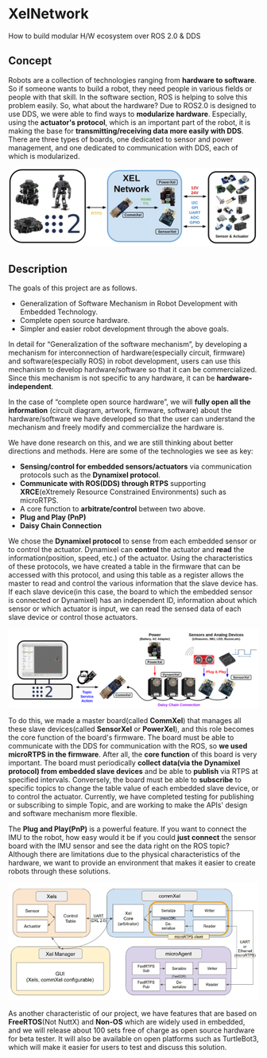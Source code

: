 # XelNetwork

How to build modular H/W ecosystem over ROS 2.0 & DDS

## Concept
Robots are a collection of technologies ranging from **hardware to software**. So if someone wants to build a robot, they need people in various fields or people with that skill. In the software section, ROS is helping to solve this problem easily. So, what about the hardware? Due to ROS2.0 is designed to use DDS, we were able to find ways to **modularize hardware**. Especially, using the **actuator's protocol**, which is an important part of the robot, it is making the base for **transmitting/receiving data more easily with DDS**. There are three types of boards, one dedicated to sensor and power management, and one dedicated to communication with DDS, each of which is modularized.

![](_static/concept.png)

## Description

The goals of this project are as follows.

- Generalization of Software Mechanism in Robot Development with Embedded Technology.
- Complete open source hardware.
- Simpler and easier robot development through the above goals.

In detail for “Generalization of the software mechanism”, by developing a mechanism for interconnection of hardware(especially circuit, firmware) and software(especially ROS) in robot development, users can use this mechanism to develop hardware/software so that it can be commercialized. Since this mechanism is not specific to any hardware, it can be **hardware-independent**.

In the case of “complete open source hardware”, we will **fully open all the information** (circuit diagram, artwork, firmware, software) about the hardware/software we have developed so that the user can understand the mechanism and freely modify and commercialize the hardware is.

We have done research on this, and we are still thinking about better directions and methods. Here are some of the technologies we see as key:

- **Sensing/control for embedded sensors/actuators** via communication protocols such as the **Dynamixel protocol**.
- **Communicate with ROS(DDS) through RTPS** supporting  **XRCE**(eXtremely Resource Constrained Environments) such as microRTPS.
- A core function to **arbitrate/control** between two above.
- **Plug and Play (PnP)**
- **Daisy Chain Connection**

We chose the **Dynamixel protocol** to sense from each embedded sensor or to control the actuator. Dynamixel can **control** the actuator and **read** the information(position, speed, etc.) of the actuator. Using the characteristics of these protocols, we have created a table in the firmware that can be accessed with this protocol, and using this table as a register allows the master to read and control the various information that the slave device has. If each slave device(in this case, the board to which the embedded sensor is connected or Dynamixel) has an independent ID, information about which sensor or which actuator is input, we can read the sensed data of each slave device or control those actuators.

![](_static/network.png)

To do this, we made a master board(called **CommXel**) that manages all these slave devices(called **SensorXel** or **PowerXel**), and this role becomes the core function of the board's firmware. The board must be able to communicate with the DDS for communication with the ROS, so **we used microRTPS in the firmware**. After all, the **core function** of this board is very important. The board must periodically **collect data(via the Dynamixel protocol) from embedded slave devices** and be able to **publish** via RTPS at specified intervals. Conversely, the board must be able to **subscribe** to specific topics to change the table value of each embedded slave device, or to control the actuator. Currently, we have completed testing for publishing or subscribing to simple Topic, and are working to make the APIs' design and software mechanism more flexible.

The **Plug and Play(PnP)** is a powerful feature. If you want to connect the IMU to the robot, how easy would it be if you could **just connect** the sensor board with the IMU sensor and see the data right on the ROS topic? Although there are limitations due to the physical characteristics of the hardware, we want to provide an environment that makes it easier to create robots through these solutions.

![](_static/diagram.png)

As another characteristic of our project, we have features that are based on **FreeRTOS**(Not NuttX) and **Non-OS** which are widely used in embedded, and we will release about 100 sets free of charge as open source hardware for beta tester. It will also be available on open platforms such as TurtleBot3, which will make it easier for users to test and discuss this solution.
